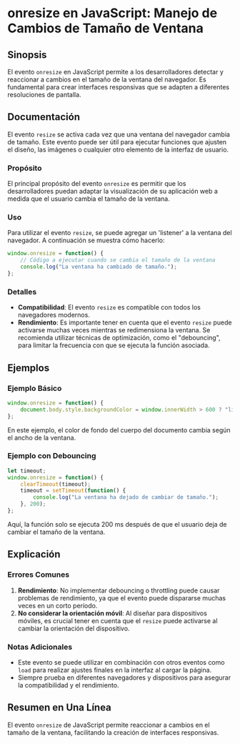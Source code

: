<!--
Meta Description: # onresize en JavaScript: Manejo de Cambios de Tamaño de Ventana ## Sinopsis El evento `onresize` en JavaScript permite a los desarrolladores detectar...
Meta Keywords: ventana, evento, que, tamaño, onresize
-->

# onresize en JavaScript: Manejo de Cambios de Tamaño de Ventana

## Sinopsis
El evento `onresize` en JavaScript permite a los desarrolladores detectar y reaccionar a cambios en el tamaño de la ventana del navegador. Es fundamental para crear interfaces responsivas que se adapten a diferentes resoluciones de pantalla.

## Documentación
El evento `resize` se activa cada vez que una ventana del navegador cambia de tamaño. Este evento puede ser útil para ejecutar funciones que ajusten el diseño, las imágenes o cualquier otro elemento de la interfaz de usuario.

### Propósito
El principal propósito del evento `onresize` es permitir que los desarrolladores puedan adaptar la visualización de su aplicación web a medida que el usuario cambia el tamaño de la ventana.

### Uso
Para utilizar el evento `resize`, se puede agregar un 'listener' a la ventana del navegador. A continuación se muestra cómo hacerlo:

```javascript
window.onresize = function() {
    // Código a ejecutar cuando se cambia el tamaño de la ventana
    console.log("La ventana ha cambiado de tamaño.");
};
```

### Detalles
- **Compatibilidad**: El evento `resize` es compatible con todos los navegadores modernos.
- **Rendimiento**: Es importante tener en cuenta que el evento `resize` puede activarse muchas veces mientras se redimensiona la ventana. Se recomienda utilizar técnicas de optimización, como el "debouncing", para limitar la frecuencia con que se ejecuta la función asociada.

## Ejemplos
### Ejemplo Básico
```javascript
window.onresize = function() {
    document.body.style.backgroundColor = window.innerWidth > 600 ? "lightblue" : "lightcoral";
};
```
En este ejemplo, el color de fondo del cuerpo del documento cambia según el ancho de la ventana.

### Ejemplo con Debouncing
```javascript
let timeout;
window.onresize = function() {
    clearTimeout(timeout);
    timeout = setTimeout(function() {
        console.log("La ventana ha dejado de cambiar de tamaño.");
    }, 200);
};
```
Aquí, la función solo se ejecuta 200 ms después de que el usuario deja de cambiar el tamaño de la ventana.

## Explicación
### Errores Comunes
1. **Rendimiento**: No implementar debouncing o throttling puede causar problemas de rendimiento, ya que el evento puede dispararse muchas veces en un corto período.
2. **No considerar la orientación móvil**: Al diseñar para dispositivos móviles, es crucial tener en cuenta que el `resize` puede activarse al cambiar la orientación del dispositivo.

### Notas Adicionales
- Este evento se puede utilizar en combinación con otros eventos como `load` para realizar ajustes finales en la interfaz al cargar la página.
- Siempre prueba en diferentes navegadores y dispositivos para asegurar la compatibilidad y el rendimiento.

## Resumen en Una Línea
El evento `onresize` de JavaScript permite reaccionar a cambios en el tamaño de la ventana, facilitando la creación de interfaces responsivas.

